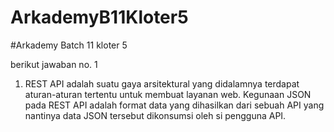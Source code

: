 # ArkademyB11Kloter5
#Arkademy Batch 11 kloter 5

berikut jawaban no. 1

1. REST API adalah suatu gaya arsitektural yang didalamnya terdapat aturan-aturan tertentu untuk membuat layanan web.
Kegunaan JSON pada REST API adalah format data yang dihasilkan dari sebuah API yang nantinya data JSON tersebut dikonsumsi oleh si pengguna API.

